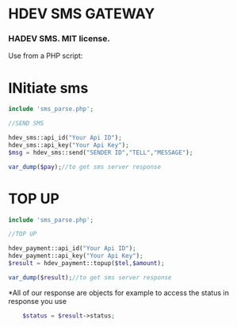 
# HDEV SMS GATEWAY

### HADEV SMS. MIT license.

Use from a PHP script:


# INitiate sms
```php
include 'sms_parse.php';

//SEND SMS

hdev_sms::api_id("Your Api ID");
hdev_sms::api_key("Your Api Key");
$msg = hdev_sms::send("SENDER ID","TELL","MESSAGE");

var_dump($pay);//to get sms server response
```

# TOP UP 
```php
include 'sms_parse.php';

//TOP UP

hdev_payment::api_id("Your Api ID");
hdev_payment::api_key("Your Api Key");
$result = hdev_payment::topup($tel,$amount);

var_dump($result);//to get sms server response
```

*All of our response are objects for example to access the status in response you use
```php
	$status = $result->status;
```
